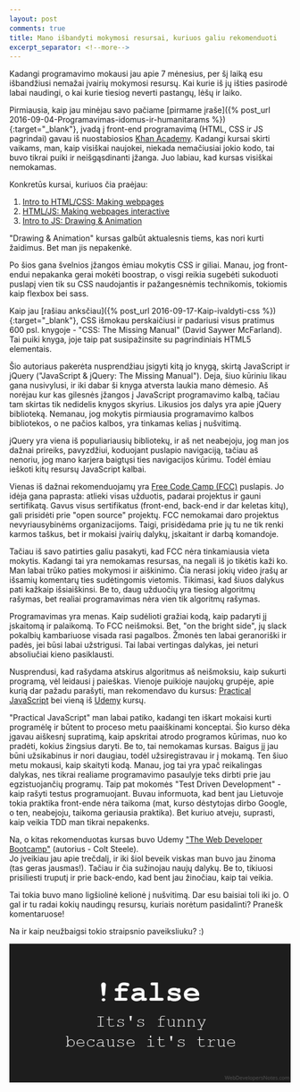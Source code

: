 ```yaml
---
layout: post
comments: true
title: Mano išbandyti mokymosi resursai, kuriuos galiu rekomenduoti
excerpt_separator: <!--more-->
---
```

Kadangi programavimo mokausi jau apie 7 mėnesius, per šį laiką esu išbandžiusi nemažai įvairių mokymosi resursų. Kai kurie iš jų išties pasirodė labai
naudingi, o kai kurie tiesiog neverti pastangų, lėšų ir laiko. 
<!--more-->

Pirmiausia, kaip jau minėjau savo pačiame [pirmame įraše]({% post_url 2016-09-04-Programavimas-idomus-ir-humanitarams %}){:target="_blank"}, 
įvadą į front-end programavimą (HTML, CSS ir JS pagrindai) gavau iš nuostabiosios <a target="_blank" href="https://www.khanacademy.org/computing/computer-programming">Khan Academy</a>. Kadangi kursai skirti vaikams, man, kaip visiškai
naujokei, niekada nemačiusiai jokio kodo, tai buvo tikrai puiki ir neišgąsdinanti įžanga. Juo labiau, kad kursas visiškai nemokamas.
 
Konkretūs kursai, kuriuos čia praėjau:
1. <a href="https://www.khanacademy.org/computing/computer-programming/html-css" target="_blank">Intro to HTML/CSS: Making webpages</a>
2. <a href="https://www.khanacademy.org/computing/computer-programming/html-css-js" target="_blank">HTML/JS: Making webpages interactive</a> 
3. <a href="https://www.khanacademy.org/computing/computer-programming/programming" target="_blank">Intro to JS: Drawing & Animation</a>
 
"Drawing & Animation" kursas galbūt aktualesnis tiems, kas nori kurti žaidimus. Bet man jis nepakenkė.
 
Po šios gana švelnios įžangos ėmiau mokytis CSS ir giliai. Manau, jog front-endui nepakanka gerai mokėti boostrap, o visgi reikia sugebėti 
sukoduoti puslapį vien tik su CSS naudojantis ir pažangesnėmis technikomis, tokiomis kaip flexbox bei sass. 

Kaip jau [rašiau anksčiau]({% post_url 2016-09-17-Kaip-ivaldyti-css %}){:target="_blank"}, CSS išmokau perskaičiusi ir padariusi visus pratimus 600 psl. knygoje - "CSS: The Missing Manual" (David Saywer McFarland). 
Tai puiki knyga, joje taip pat susipažinsite su pagrindiniais HTML5 elementais.

Šio autoriaus pakerėta nusprendžiau įsigyti kitą jo knygą, skirtą JavaScript ir jQuery ("JavaScript & jQuery: The Missing Manual"). Deja, šiuo
kūriniu likau gana nusivylusi, ir iki dabar ši knyga atversta laukia mano dėmesio. Aš norėjau kur kas gilesnės įžangos į JavaScript programavimo
kalbą, tačiau tam skirtas tik nedidelis knygos skyrius. Likusios jos dalys yra apie jQuery biblioteką. Nemanau, jog mokytis pirmiausia
programavimo kalbos bibliotekos, o ne pačios kalbos, yra tinkamas kelias į nušvitimą.

jQuery yra viena iš populiariausių bibliotekų, ir aš net neabejoju, jog man jos dažnai prireiks, pavyzdžiui, koduojant puslapio navigaciją,
tačiau aš nenoriu, jog mano karjera baigtųsi ties navigacijos kūrimu. Todėl ėmiau ieškoti kitų resursų JavaScript kalbai.

Vienas iš dažnai rekomenduojamų yra <a href="https://www.freecodecamp.com/" target="_blank">Free Code Camp (FCC)</a> puslapis. Jo idėja gana paprasta:
atlieki visas užduotis, padarai projektus ir gauni sertifikatą. Gavus visus sertifikatus (front-end, back-end ir dar keletas kitų), gali prisidėti
prie "open source" projektų. FCC nemokamai daro projektus nevyriausybinėms organizacijoms. Taigi, prisidėdama prie jų tu ne tik renki karmos taškus,
bet ir mokaisi įvairių dalykų, įskaitant ir darbą komandoje. 

Tačiau iš savo patirties galiu pasakyti, kad FCC nėra tinkamiausia vieta mokytis. Kadangi tai yra nemokamas resursas, na negali iš jo tikėtis kaži ko. 
Man labai trūko paties mokymosi ir aiškinimo. Čia nerasi jokių video įrašų ar išsamių komentarų ties sudėtingomis vietomis. Tikimasi, kad šiuos
dalykus pati kažkaip išsiaiškinsi. Be to, daug užduočių yra tiesiog algoritmų rašymas, bet realiai programavimas nėra vien tik algoritmų rašymas.
 
Programavimas yra menas. Kaip sudėlioti gražiai kodą, kaip padaryti jį įskaitomą ir palaikomą. To FCC neišmoksi. Bet, "on the bright side", jų slack
pokalbių kambariuose visada rasi pagalbos. Žmonės ten labai geranoriški ir padės, jei būsi labai užstrigusi. Tai labai vertingas dalykas, jei
neturi absoliučiai kieno pasiklausti.

Nusprendusi, kad rašydama atskirus algoritmus aš neišmoksiu, kaip sukurti programą, vėl leidausi į paieškas. Vienoje puikioje naujokų grupėje, apie kurią
dar pažadu parašyti, man rekomendavo du kursus: <a href="https://watchandcode.com" target="_blank">Practical JavaScript</a> bei vieną iš <a href="https://www.udemy.com/" target="_blank">Udemy</a> kursų. 
 
"Practical JavaScript" man labai patiko, kadangi ten iškart mokaisi kurti programėlę ir būtent to proceso metu paaiškinami konceptai. Šio kurso dėka įgavau aiškesnį
 supratimą, kaip apskritai atrodo programos kūrimas, nuo ko pradėti, kokius žingsius daryti. Be to, tai nemokamas kursas. Baigus jį jau būni 
 užsikabinus ir nori daugiau, todėl užsiregistravau ir į mokamą. Ten šiuo metu mokausi, kaip skaityti kodą. Manau, jog tai yra ypač reikalingas 
dalykas, nes tikrai realiame programavimo pasaulyje teks dirbti prie jau egzistuojančių programų. Taip pat mokomės "Test Driven Development" - 
kaip rašyti testus programuojant. Buvau informuota, kad bent jau Lietuvoje tokia praktika front-ende nėra taikoma (mat, kurso dėstytojas dirbo Google, o ten, neabejoju, 
taikoma geriausia praktika). Bet kuriuo atveju, suprasti, kaip veikia TDD man tikrai nepakenks.
 
Na, o kitas rekomenduotas kursas buvo Udemy <a href="https://www.udemy.com/the-web-developer-bootcamp/" target="_blank">"The Web Developer Bootcamp"</a> (autorius - Colt Steele).   
Jo įveikiau jau apie trečdalį, ir iki šiol beveik viskas man buvo jau žinoma (tas geras jausmas!). Tačiau ir čia sužinojau naujų dalykų. Be to, 
tikiuosi prisiliesti truputį ir prie back-endo, kad bent jau žinočiau, kaip tai veikia.
 
Tai tokia buvo mano ligšiolinė kelionė į nušvitimą. Dar esu baisiai toli iki jo. O gal ir tu radai kokių naudingų resursų, kuriais norėtum pasidalinti? Pranešk komentaruose! 
 
Na ir kaip neužbaigsi tokio straipsnio paveiksliuku? :)
 
![False joke](/assets/joke-false.png)
 
 